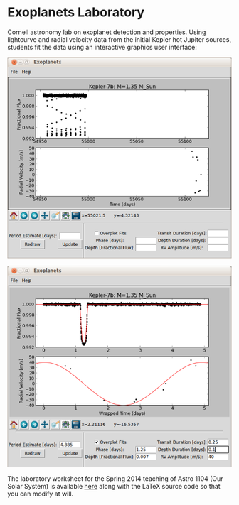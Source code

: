 # Exoplanets Laboratory

Cornell astronomy lab on exoplanet detection and properties. Using lightcurve and radial velocity data from the initial Kepler hot Jupiter sources, students fit the data using an interactive graphics user interface:

![alt text](Screenshot1.png "Initial Screenshot")

![alt text](Screenshot2.png "Fit Screenshot")

The laboratory worksheet for the Spring 2014 teaching of Astro 1104 (Our Solar System) is available [here](2_Exoplanets.pdf) along with the LaTeX source code so that you can modify at will. 
